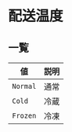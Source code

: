 

配送温度
====


一覧
--




| 値 | 説明 |
| --- | --- |
| `Normal` | 通常 |
| `Cold` | 冷蔵 |
| `Frozen` | 冷凍 |



